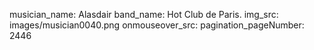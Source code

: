 musician_name: Alasdair
band_name: Hot Club de Paris.
img_src: images/musician0040.png
onmouseover_src: 
pagination_pageNumber: 2446